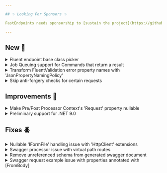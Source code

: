 ```yaml
---

## ✨ Looking For Sponsors ✨

FastEndpoints needs sponsorship to [sustain the project](https://github.com/FastEndpoints/FastEndpoints/issues/449). Please help out if you can.

---
```


[//]: # (<details><summary>title text</summary></details>)

## New 🎉

<details><summary>Fluent endpoint base class picker</summary>

A fluent endpoint base class picker similar to `Ardalis.ApiEndpoints` has been added, with which you can pick and choose the DTO and Mapper types you'd like to use in a fluent manner.

```csharp
sealed class MyEndpoint : Ep.Req<MyRequest>.Res<MyResponse>.Map<MyMapper>
{
    ...
}

sealed class MyEndpoint : Ep.Req<MyRequest>.NoRes.Map<MyMapper>
{
    ...
}

sealed class MyEndpoint : Ep.NoReq.Res<MyResponse>
{
    ...
}
```

</details>

<details><summary>Job Queuing support for Commands that return a result</summary>

Command that return a results `ICommand<TResult>` can now be queued up as jobs. The result of a job can be retrieved via the **JobTracker** using its **Tracking Id**.

```csharp
// queue the command as a job and retrieve the tracking id 
var trackingId = new MyCommand { ... }.QueueJobAsync();

// retrieve the result of the command using the tracking id
var result = await JobTracker<MyCommand>.GetJobResultAsync<MyResult>(trackingId);
```

[Click here](https://fast-endpoints.com/docs/job-queues#jobs-with-results) to read the documentation for this feature.

</details>

<details><summary>Transform FluentValidation error property names with 'JsonPropertyNamingPolicy'</summary>

A new configuration setting has been introduced so that deeply nested request DTO property names can be transformed to the correct case using the `JsonPropertyNamingPolicy` of the application.

```csharp
app.UseFastEndpoints(c => c.Validation.UsePropertyNamingPolicy = true)
```

The setting is turned on by default and can be turned off by setting the above boolean to `false`.

</details>

<details><summary>Skip anti-forgery checks for certain requests</summary>

The anti-forgery middleware will now accept a filter/predicate which can be used to skip processing certain requests if a given condition is matched. If the function returns true for a certain request, that request will be skipped by the anti-forgery middleware.

```csharp
.UseAntiforgeryFE(httpCtx => !httpCtx.Request.Headers.Origin.IsNullOrEmpty())
```

</details>

## Improvements 🚀

<details><summary>Make Pre/Post Processor Context's 'Request' property nullable</summary>

Since there are certain edge cases where the `Request` property can be `null` such as when STJ receives invalid JSON input from the client and fails to successfully deserialize the content, the pre/post processors would be executed (even in those cases) where the pre/post processor context's `Request` property would be null. This change would allow the compiler to remind you to check for null if the `Request` property is accessed from pre/post processors.

</details>

<details><summary>Preliminary support for .NET 9.0</summary>

Almost everything works with .NET 9 except for source generation. Full .NET 9 support will be available at the first FE release after .NET 9 final comes out.

</details>

## Fixes 🪲

<details><summary>Nullable 'IFormFile' handling issue with 'HttpClient' extensions</summary>

The `HttpClient` extensions for integration testing was not correctly handling nullable `IFormFile` properties in request DTOs when automatically converting them to form fields.

</details>

<details><summary>Swagger processor issue with virtual path routes</summary>

The swagger processor was not correctly handling routes if it starts with a `~/` (virtual path that refers to the root directory of the web application).

</details>

<details><summary>Remove unreferenced schema from generated swagger document</summary>

When a request DTO has a property that's annotated with a `[FromBody]` attribute, the parent schema was left in the swagger document components section as an unreferenced schema. These orphaned schema will no longer be present in the generated swagger spec.

</details>

<details><summary>Swagger request example issue with properties annotated with [FromBody]</summary>

Xml docs based example values were not correctly picked up for properties annotated with a `[FromBody]` attribute, which resulted in a default sample request example being set in Swagger UI.

</details>

[//]: # (## Minor Breaking Changes ⚠️)